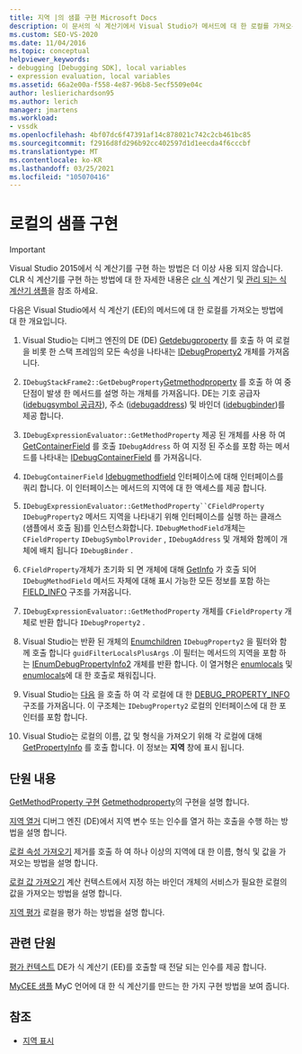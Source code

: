 ```yaml
---
title: 지역 |의 샘플 구현 Microsoft Docs
description: 이 문서의 식 계산기에서 Visual Studio가 메서드에 대 한 로컬를 가져오는 방법에 대해 알아봅니다.
ms.custom: SEO-VS-2020
ms.date: 11/04/2016
ms.topic: conceptual
helpviewer_keywords:
- debugging [Debugging SDK], local variables
- expression evaluation, local variables
ms.assetid: 66a2e00a-f558-4e87-96b8-5ecf5509e04c
author: leslierichardson95
ms.author: lerich
manager: jmartens
ms.workload:
- vssdk
ms.openlocfilehash: 4bf07dc6f47391af14c878021c742c2cb461bc85
ms.sourcegitcommit: f2916d8fd296b92cc402597d1d1eecda4f6cccbf
ms.translationtype: MT
ms.contentlocale: ko-KR
ms.lasthandoff: 03/25/2021
ms.locfileid: "105070416"
---
```

# <a name="sample-implementation-of-locals"></a>로컬의 샘플 구현
> [!IMPORTANT]
> Visual Studio 2015에서 식 계산기를 구현 하는 방법은 더 이상 사용 되지 않습니다. CLR 식 계산기를 구현 하는 방법에 대 한 자세한 내용은 [clr 식](https://github.com/Microsoft/ConcordExtensibilitySamples/wiki/CLR-Expression-Evaluators) 계산기 및 [관리 되는 식 계산기 샘플](https://github.com/Microsoft/ConcordExtensibilitySamples/wiki/Managed-Expression-Evaluator-Sample)을 참조 하세요.

 다음은 Visual Studio에서 식 계산기 (EE)의 메서드에 대 한 로컬를 가져오는 방법에 대 한 개요입니다.

1. Visual Studio는 디버그 엔진의 DE (DE) [Getdebugproperty](../../extensibility/debugger/reference/idebugstackframe2-getdebugproperty.md) 를 호출 하 여 로컬을 비롯 한 스택 프레임의 모든 속성을 나타내는 [IDebugProperty2](../../extensibility/debugger/reference/idebugproperty2.md) 개체를 가져옵니다.

2. `IDebugStackFrame2::GetDebugProperty`[Getmethodproperty](../../extensibility/debugger/reference/idebugexpressionevaluator-getmethodproperty.md) 를 호출 하 여 중단점이 발생 한 메서드를 설명 하는 개체를 가져옵니다. DE는 기호 공급자 ([idebugsymbol 공급자](../../extensibility/debugger/reference/idebugsymbolprovider.md)), 주소 ([idebugaddress](../../extensibility/debugger/reference/idebugaddress.md)) 및 바인더 ([idebugbinder](../../extensibility/debugger/reference/idebugbinder.md))를 제공 합니다.

3. `IDebugExpressionEvaluator::GetMethodProperty` 제공 된 개체를 사용 하 여 [GetContainerField](../../extensibility/debugger/reference/idebugsymbolprovider-getcontainerfield.md) 를 호출 `IDebugAddress` 하 여 지정 된 주소를 포함 하는 메서드를 나타내는 [IDebugContainerField](../../extensibility/debugger/reference/idebugcontainerfield.md) 를 가져옵니다.

4. `IDebugContainerField` [Idebugmethodfield](../../extensibility/debugger/reference/idebugmethodfield.md) 인터페이스에 대해 인터페이스를 쿼리 합니다. 이 인터페이스는 메서드의 지역에 대 한 액세스를 제공 합니다.

5. `IDebugExpressionEvaluator::GetMethodProperty``CFieldProperty` `IDebugProperty2` 메서드 지역을 나타내기 위해 인터페이스를 실행 하는 클래스 (샘플에서 호출 됨)를 인스턴스화합니다. `IDebugMethodField`개체는 `CFieldProperty` `IDebugSymbolProvider` , `IDebugAddress` 및 개체와 함께이 개체에 배치 됩니다 `IDebugBinder` .

6. `CFieldProperty`개체가 초기화 되 면 개체에 대해 [GetInfo](../../extensibility/debugger/reference/idebugfield-getinfo.md) 가 호출 되어 `IDebugMethodField` 메서드 자체에 대해 표시 가능한 모든 정보를 포함 하는 [FIELD_INFO](../../extensibility/debugger/reference/field-info.md) 구조를 가져옵니다.

7. `IDebugExpressionEvaluator::GetMethodProperty` 개체를 `CFieldProperty` 개체로 반환 합니다 `IDebugProperty2` .

8. Visual Studio는 반환 된 개체의 [Enumchildren](../../extensibility/debugger/reference/idebugproperty2-enumchildren.md) `IDebugProperty2` 을 필터와 함께 호출 합니다 `guidFilterLocalsPlusArgs` .이 필터는 메서드의 지역을 포함 하는 [IEnumDebugPropertyInfo2](../../extensibility/debugger/reference/ienumdebugpropertyinfo2.md) 개체를 반환 합니다. 이 열거형은 [enumlocals](../../extensibility/debugger/reference/idebugmethodfield-enumlocals.md) 및 [enumlocals](../../extensibility/debugger/reference/idebugmethodfield-enumarguments.md)에 대 한 호출로 채워집니다.

9. Visual Studio는 [다음](../../extensibility/debugger/reference/ienumdebugpropertyinfo2-next.md) 을 호출 하 여 각 로컬에 대 한 [DEBUG_PROPERTY_INFO](../../extensibility/debugger/reference/debug-property-info.md) 구조를 가져옵니다. 이 구조체는 `IDebugProperty2` 로컬의 인터페이스에 대 한 포인터를 포함 합니다.

10. Visual Studio는 로컬의 이름, 값 및 형식을 가져오기 위해 각 로컬에 대해 [GetPropertyInfo](../../extensibility/debugger/reference/idebugproperty2-getpropertyinfo.md) 를 호출 합니다. 이 정보는 **지역** 창에 표시 됩니다.

## <a name="in-this-section"></a>단원 내용
 [GetMethodProperty 구현](../../extensibility/debugger/implementing-getmethodproperty.md) [Getmethodproperty](../../extensibility/debugger/reference/idebugexpressionevaluator-getmethodproperty.md)의 구현을 설명 합니다.

 [지역 열거](../../extensibility/debugger/enumerating-locals.md) 디버그 엔진 (DE)에서 지역 변수 또는 인수를 열거 하는 호출을 수행 하는 방법을 설명 합니다.

 [로컬 속성 가져오기](../../extensibility/debugger/getting-local-properties.md) 제거를 호출 하 여 하나 이상의 지역에 대 한 이름, 형식 및 값을 가져오는 방법을 설명 합니다.

 [로컬 값 가져오기](../../extensibility/debugger/getting-local-values.md) 계산 컨텍스트에서 지정 하는 바인더 개체의 서비스가 필요한 로컬의 값을 가져오는 방법을 설명 합니다.

 [지역 평가](../../extensibility/debugger/evaluating-locals.md) 로컬을 평가 하는 방법을 설명 합니다.

## <a name="related-sections"></a>관련 단원
 [평가 컨텍스트](../../extensibility/debugger/evaluation-context.md) DE가 식 계산기 (EE)를 호출할 때 전달 되는 인수를 제공 합니다.

 [MyCEE 샘플](/previous-versions/) MyC 언어에 대 한 식 계산기를 만드는 한 가지 구현 방법을 보여 줍니다.

## <a name="see-also"></a>참조
- [지역 표시](../../extensibility/debugger/displaying-locals.md)